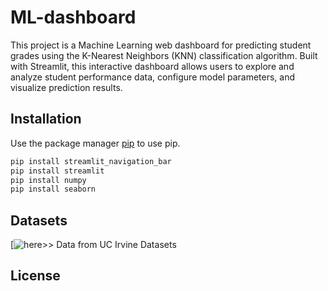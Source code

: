 # ML-dashboard
This project is a Machine Learning web dashboard for predicting student grades using the K-Nearest Neighbors (KNN) classification algorithm. Built with Streamlit, this interactive dashboard allows users to explore and analyze student performance data, configure model parameters, and visualize prediction results.

## Installation

Use the package manager [pip](https://pip.pypa.io/en/stable/) to use pip.

```bash
pip install streamlit_navigation_bar
pip install streamlit
pip install numpy
pip install seaborn
```

## Datasets
[![here>>](https://archive.ics.uci.edu/)
Data from UC Irvine Datasets

## License

